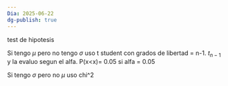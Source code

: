 ```yaml
---
Dia: 2025-06-22
dg-publish: true
---
```

test de hipotesis



Si tengo $\mu$ pero no tengo $\sigma$ uso t student con grados de libertad = n-1. $t_{n-1}$ y la evaluo segun el alfa. P(x<x)= 0.05 si alfa = 0.05

Si tengo $\sigma$ pero no $\mu$ uso chi^2 